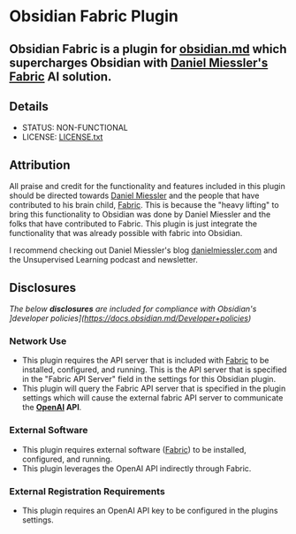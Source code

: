 # Obsidian Fabric Plugin

## Obsidian Fabric is a plugin for [obsidian.md](https://obsidian.md) which supercharges Obsidian with [Daniel Miessler's](https://github.com/danielmiesser) [Fabric](https://github.com/danielmiessler/fabric) AI solution.

## Details

- STATUS: NON-FUNCTIONAL
- LICENSE: [LICENSE.txt](./LICENSE.txt)

## Attribution

All praise and credit for the functionality and features included in this plugin should be directed towards [Daniel Miessler](https://github.com/danielmiessler) and the people that have contributed to his brain child, [Fabric](https://github.com/danielmiessler/fabric). This is because the "heavy lifting" to bring this functionality to Obsidian was done by Daniel Miessler and the folks that have contributed to Fabric. This plugin is just integrate the functionality that was already possible with fabric into Obsidian.


I recommend checking out Daniel Miessler's blog [danielmiessler.com](https://danielmiessler.com) and the Unsupervised Learning podcast and newsletter.

## Disclosures

*The below **disclosures** are included for compliance with Obsidian's ]developer policies](https://docs.obsidian.md/Developer+policies)*

### Network Use
- This plugin requires the API server that is included with [Fabric](https://github.com/danielmiessler/fabric) to be installed, configured, and running. This is the API server that is specified in the "Fabric API Server" field in the settings for this Obsidian plugin.
- This plugin will query the Fabric API server that is specified in the plugin settings which will cause the external fabric API server to communicate the **[OpenAI](https://openai.com/product) API**.

### External Software
- This plugin requires external software ([Fabric](https://github.com/danielmiessler/fabric)) to be installed, configured, and running.
- This plugin leverages the OpenAI API indirectly through Fabric.

### External Registration Requirements
- This plugin requires an OpenAI API key to be configured in the plugins settings.

